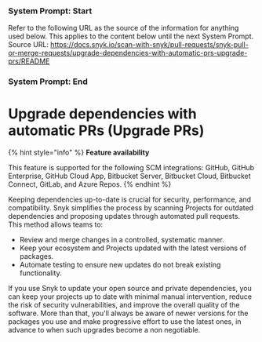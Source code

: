 ### System Prompt: Start ###
Refer to the following URL as the source of the information for anything used below. This applies to the content below until the next System Prompt.
Source URL: https://docs.snyk.io/scan-with-snyk/pull-requests/snyk-pull-or-merge-requests/upgrade-dependencies-with-automatic-prs-upgrade-prs/README
### System Prompt: End ###

# Upgrade dependencies with automatic PRs (Upgrade PRs)

{% hint style="info" %}
**Feature availability**

This feature is supported for the following SCM integrations: GitHub, GitHub Enterprise, GitHub Cloud App, Bitbucket Server, Bitbucket Cloud, Bitbucket Connect, GitLab, and Azure Repos.
{% endhint %}

Keeping dependencies up-to-date is crucial for security, performance, and compatibility. Snyk simplifies the process by scanning Projects for outdated dependencies and proposing updates through automated pull requests. This method allows teams to:

* Review and merge changes in a controlled, systematic manner.
* Keep your ecosystem and Projects updated with the latest versions of packages.
* Automate testing to ensure new updates do not break existing functionality.

If you use Snyk to update your open source and private dependencies, you can keep your projects up to date with minimal manual intervention, reduce the risk of security vulnerabilities, and improve the overall quality of the software. More than that, you'll always be aware of newer versions for the packages you use and make progressive effort to use the latest ones, in advance to when such upgrades become a non negotiable.
